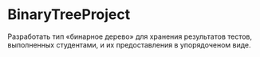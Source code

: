 # BinaryTreeProject
Разработать тип «бинарное дерево» для хранения результатов тестов, выполненных студентами, и их предоставления в упорядоченом виде.
